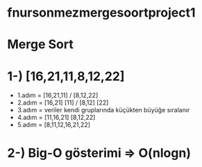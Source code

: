 # fnursonmezmergesoortproject1
# Merge Sort
# 1-) [16,21,11,8,12,22]
- 1.adım = [16,21,11] / [8,12,22]
- 2.adım = [16,21] [11] / [8,12] [22]
- 3.adım = veriler kendi gruplarında küçükten büyüğe sıralanır
- 4.adım = [11,16,21]  [8,12,22]
- 5.adım = [8,11,12,16,21,22] 

# 2-) Big-O gösterimi => O(nlogn)
